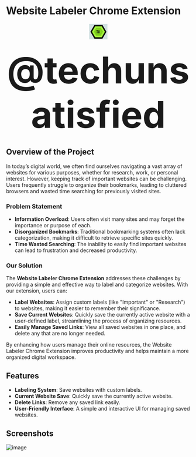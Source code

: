 # Website Labeler Chrome Extension

<div style="text-align: center;">
  <img src="logo.png" alt="Tech Unsatisfied Logo" id="logo" style="display: inline-block; margin: 0 auto 20px; width: 50px; height: auto;"> <!-- Make sure to replace this with the correct path to your logo -->
  <span style="font-size: 100px; font-weight: bold;">@techunsatisfied</span>
</div>


## Overview of the Project

In today’s digital world, we often find ourselves navigating a vast array of websites for various purposes, whether for research, work, or personal interest. However, keeping track of important websites can be challenging. Users frequently struggle to organize their bookmarks, leading to cluttered browsers and wasted time searching for previously visited sites.

### Problem Statement

- **Information Overload**: Users often visit many sites and may forget the importance or purpose of each.
- **Disorganized Bookmarks**: Traditional bookmarking systems often lack categorization, making it difficult to retrieve specific sites quickly.
- **Time Wasted Searching**: The inability to easily find important websites can lead to frustration and decreased productivity.

### Our Solution

The **Website Labeler Chrome Extension** addresses these challenges by providing a simple and effective way to label and categorize websites. With our extension, users can:

- **Label Websites**: Assign custom labels (like "Important" or "Research") to websites, making it easier to remember their significance.
- **Save Current Websites**: Quickly save the currently active website with a user-defined label, streamlining the process of organizing resources.
- **Easily Manage Saved Links**: View all saved websites in one place, and delete any that are no longer needed.

By enhancing how users manage their online resources, the Website Labeler Chrome Extension improves productivity and helps maintain a more organized digital workspace.

## Features

- **Labeling System**: Save websites with custom labels.
- **Current Website Save**: Quickly save the currently active website.
- **Delete Links**: Remove any saved link easily.
- **User-Friendly Interface**: A simple and interactive UI for managing saved websites.

## Screenshots



![image](https://github.com/user-attachments/assets/733ab431-2aff-47c0-8622-d33f785c005f)

